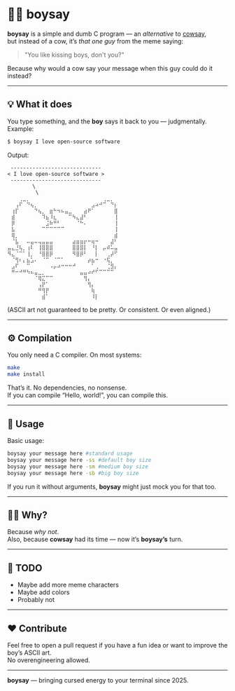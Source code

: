 # 🧍‍♂️ boysay

**boysay** is a simple and dumb C program — an *alternative* to [cowsay](https://en.wikipedia.org/wiki/Cowsay),  
but instead of a cow, it’s *that one guy* from the meme saying:  
> "You like kissing boys, don't you?"

Because why would a cow say your message when this guy could do it instead?

---

## 💡 What it does

You type something, and the **boy** says it back to you — judgmentally.  
Example:

```bash
$ boysay I love open-source software
```

Output:
```
 -----------------------------
< I love open-source software >
 -----------------------------
        \
         \
⠀⠀⠀⢀⣀⡀⠀⠀⠀⠀⠀⠀⠀⠀⠀⠀⠀⠀⠀⠀⠀⠀⠀⠀⠀⢀⣀⡀⠀
⠀⠀⢠⠏⠀⠙⢦⡀⠀⠀⠀⠀⠀⠀⠀⠀⠀⠀⠀⠀⠀⠀⣠⠴⠚⠉⠀⠙⡆
⠀⢰⡏⠀⠀⠀⠀⠙⢦⡀⠀⣶⠓⠲⠦⣤⣀⠀⠀⠀⣴⠟⠁⠀⠀⠀⠀⠀⣿
⠀⣾⠀⠀⠀⠀⠀⠀⠀⠹⣦⠸⣆⠀⠀⠀⠉⠳⣄⣼⠃⠀⠀⠀⠀⠀⠀⠀⢸
⠀⡿⠀⠀⠀⠀⠀⠀⠀⠀⣨⠷⠛⠃⠀⠀⠀⠀⠈⠓⠄⠀⠀⠀⠀⠀⠀⠀⢸
⠀⣧⠀⠀⠀⠀⠀⠀⠀⠉⠉⠉⠉⠉⠉⠀⠀⠀⠀⠀⠀⠀⠀⠀⠀⠀⠀⠀⢸
⠀⢿⡀⠀⠀⠀⠀⠀⠀⠀⠀⠀⠀⠀⠀⠀⠀⠀⠀⠀⠀⠀⠀⠀⠀⠀⠀⠀⣾
⠀⠈⣧⠀⠀⠤⣤⠤⢤⣤⣤⣤⠀⠀⠀⠀⠀⣴⣶⣶⡖⠒⢶⠒⠀⠀⠀⣼⠃
⣤⣄⣘⢧⡀⢰⠇⠀⢸⣿⣿⣿⠀⠀⠀⠀⠀⣿⣿⣿⡇⠀⠘⡇⠀⡤⠾⠥⣤
⠻⣄⠈⠉⠁⢸⡀⠀⠘⣿⣿⡿⠀⠀⠀⠀⠀⠻⣿⡿⠃⠀⠀⡇⠀⠀⢀⡼⠋
⠀⠈⢻⠆⡄⣦⣡⠄⠀⠈⠉⠀⠈⠉⠁⠀⠀⠀⠀⠀⠀⡴⣦⠒⠀⠐⢯⡀⠀
⠀⣠⠏⠀⠀⠉⠀⠀⠀⠀⠀⠠⡤⠴⠒⠒⠒⠚⠀⠀⠀⠀⠁⢀⠀⠀⢈⣻⡄
⠀⠛⠒⠚⠛⠳⠦⣤⣀⡀⠀⠀⠀⠀⠀⠀⠀⠀⠀⣤⣤⠴⠞⠋⠉⠉⠉⠉⠀
⠀⠀⠀⠀⠀⠀⠀⠈⢿⣍⠉⠉⠀⠀⠀⠀⠀⠀⠀⠀⢻⡄⠀⠀⠀⠀⠀⠀⠀
⠀⠀⠀⠀⠀⠀⠀⠀⢠⡟⠁⠀⠀⠀⠀⠀⠀⠀⠀⠀⠀⢻⡄⠀⠀⠀⠀⠀⠀
⠀⠀⠀⠀⠀⠀⠀⠀⠛⢻⡟⠀⠀⠀⠀⠀⠀⠀⠀⠀⠀⠀⢷⠀⠀⠀⠀⠀⠀
⠀⠀⠀⠀⠀⠀⠀⠀⠀⣾⠁⠀⠀⠀⠀⠀⠀⠀⠀⠀⠀⠀⠸⡇⠀⠀⠀⠀⠀

```

(ASCII art not guaranteed to be pretty. Or consistent. Or even aligned.)

---

## ⚙️ Compilation

You only need a C compiler. On most systems:

```bash
make
make install
```

That’s it. No dependencies, no nonsense.  
If you can compile “Hello, world!”, you can compile this.

---

## 🧠 Usage

Basic usage:

```bash
boysay your message here #standard usage
boysay your message here -ss #default boy size
boysay your message here -sm #medium boy size
boysay your message here -sb #big boy size
```

If you run it without arguments, **boysay** might just mock you for that too.

---

## 🧑‍💻 Why?

Because *why not*.  
Also, because **cowsay** had its time — now it’s **boysay’s** turn.

---

## 🚧 TODO

- Maybe add more meme characters  
- Maybe add colors  
- Probably not

---

## ❤️ Contribute

Feel free to open a pull request if you have a fun idea or want to improve the boy’s ASCII art.  
No overengineering allowed.

---

**boysay** — bringing cursed energy to your terminal since 2025.
